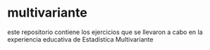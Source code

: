 # multivariante
este repositorio contiene los ejercicios que se llevaron a cabo en la experiencia educativa de Estadística Multivariante
